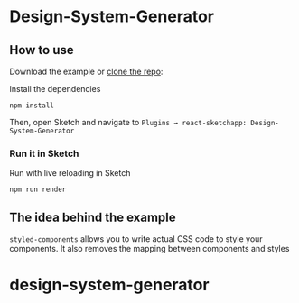 # Design-System-Generator

## How to use
Download the example or [clone the repo](https://github.com/LFra/design-system-generator.git):

Install the dependencies
```
npm install
```

Then, open Sketch and navigate to `Plugins → react-sketchapp: Design-System-Generator`

### Run it in Sketch
Run with live reloading in Sketch
```
npm run render
```

## The idea behind the example

`styled-components` allows you to write actual CSS code to style your components. It also removes the mapping between components and styles
# design-system-generator
